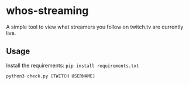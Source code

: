 # whos-streaming
A simple tool to view what streamers you follow on twitch.tv are currently live.

## Usage

Install the requirements:
`pip install requirements.txt`

`python3 check.py [TWITCH USERNAME]`
